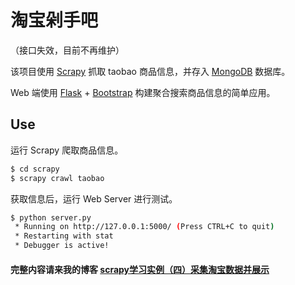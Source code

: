 # 淘宝剁手吧

（接口失效，目前不再维护）

该项目使用 [Scrapy](https://github.com/scrapy/scrapy/) 抓取 taobao 商品信息，并存入 [MongoDB](https://github.com/mongodb/mongo) 数据库。

Web 端使用 [Flask](https://github.com/pallets/flask/) + [Bootstrap](https://github.com/twbs/bootstrap/) 构建聚合搜索商品信息的简单应用。

## Use



运行 Scrapy 爬取商品信息。
```bash
$ cd scrapy
$ scrapy crawl taobao
```

获取信息后，运行 Web Server 进行测试。
```bash
$ python server.py
 * Running on http://127.0.0.1:5000/ (Press CTRL+C to quit)
 * Restarting with stat
 * Debugger is active!

```

#### 完整内容请来我的博客 [scrapy学习实例（四）采集淘宝数据并展示](https://zhangslob.github.io/2017/12/19/scrapy%E5%AD%A6%E4%B9%A0%E5%AE%9E%E4%BE%8B%EF%BC%88%E5%9B%9B%EF%BC%89%E9%87%87%E9%9B%86%E6%B7%98%E5%AE%9D%E6%95%B0%E6%8D%AE%E5%B9%B6%E5%B1%95%E7%A4%BA/)
